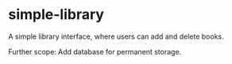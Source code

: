 # simple-library

A simple library interface, where users can add and delete books.

Further scope: Add database for permanent storage.
